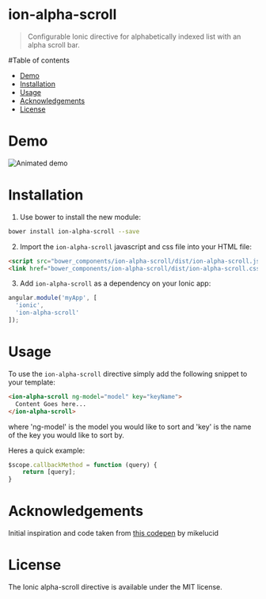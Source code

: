 ion-alpha-scroll
================

> Configurable Ionic directive for alphabetically indexed list with an alpha scroll bar.

#Table of contents

- [Demo](#demo)
- [Installation](#installation)
- [Usage](#usage)
- [Acknowledgements](#acknowledgements)
- [License](#license)

# Demo

![Animated demo](https://github.com/aquint/ion-alpha-scroll/raw/master/demo.gif)

# Installation

1. Use bower to install the new module:
```bash
bower install ion-alpha-scroll --save
```
2. Import the `ion-alpha-scroll` javascript and css file into your HTML file:
```html
<script src="bower_components/ion-alpha-scroll/dist/ion-alpha-scroll.js"></script>
<link href="bower_components/ion-alpha-scroll/dist/ion-alpha-scroll.css" rel="stylesheet">
```
3. Add `ion-alpha-scroll` as a dependency on your Ionic app:
```javascript
angular.module('myApp', [
  'ionic',
  'ion-alpha-scroll'
]);
```

# Usage

To use the `ion-alpha-scroll` directive simply add the following snippet to your template:
```html
<ion-alpha-scroll ng-model="model" key="keyName">
  Content Goes here...
</ion-alpha-scroll>
```
where 'ng-model' is the model you would like to sort and 'key' is the name of the key you would like to sort by.

Heres a quick example:

```javascript
$scope.callbackMethod = function (query) {
    return [query];
}
```


# Acknowledgements

Initial inspiration and code taken from [this codepen](http://codepen.io/mikelucid/pen/mqzLc) by mikelucid

# License

The Ionic alpha-scroll directive is available under the MIT license.
